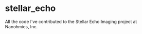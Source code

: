 # stellar_echo
All the code I've contributed to the Stellar Echo Imaging project at Nanohmics, Inc. 
